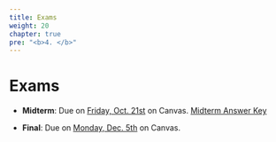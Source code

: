 ```yaml
---
title: Exams
weight: 20
chapter: true
pre: "<b>4. </b>"
---
```


# Exams

- **Midterm**: Due on <u>Friday, Oct. 21st</u> on Canvas. <a onclick="ga('send', 'event', 'External-Link','click','midterm_answerkey','0','Link');" href="https://sta235.netlify.app/Exams/STA235H_Fall22_Midterm_AnswerKey.html" target="_blank" class="btn btn-default">Midterm Answer Key <i class="fas fa-external-link-alt"></i></a>

- **Final**: Due on <u>Monday, Dec. 5th</u> on Canvas.


